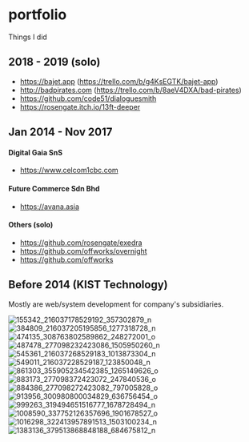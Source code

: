 # portfolio
Things I did

## 2018 - 2019 (solo)
- https://bajet.app (https://trello.com/b/g4KsEGTK/bajet-app)
- http://badpirates.com (https://trello.com/b/8aeV4DXA/bad-pirates)
- https://github.com/code51/dialoguesmith
- https://rosengate.itch.io/13ft-deeper

## Jan 2014 - Nov 2017
#### Digital Gaia SnS
- https://www.celcom1cbc.com

#### Future Commerce Sdn Bhd
- https://avana.asia

#### Others (solo)
- https://github.com/rosengate/exedra
- https://github.com/offworks/overnight
- https://github.com/offworks

## Before 2014 (KIST Technology)
Mostly are web/system development for company's subsidiaries.

![155342_216037178529192_357302879_n](https://user-images.githubusercontent.com/5824953/66332500-7e37cc00-e967-11e9-8599-d6ffbd2ffdf3.jpg)
![384809_216037205195856_1277318728_n](https://user-images.githubusercontent.com/5824953/66332547-94458c80-e967-11e9-875b-d94d846065f0.jpg)
![474135_308763802589862_248272001_o](https://user-images.githubusercontent.com/5824953/66332552-97407d00-e967-11e9-8113-c39f4634097c.jpg)
![487478_277098232423086_1505950260_n](https://user-images.githubusercontent.com/5824953/66332556-990a4080-e967-11e9-9316-11793c12d839.jpg)
![545361_216037268529183_1013873304_n](https://user-images.githubusercontent.com/5824953/66332562-9c9dc780-e967-11e9-9155-3d75316f9401.jpg)
![549011_216037228529187_123850048_n](https://user-images.githubusercontent.com/5824953/66332566-9dcef480-e967-11e9-81ec-73cf464bdbbf.jpg)
![861303_355905234542385_1265149626_o](https://user-images.githubusercontent.com/5824953/66332572-a0c9e500-e967-11e9-93a5-c03f3b508237.jpg)
![883173_277098372423072_247840536_o](https://user-images.githubusercontent.com/5824953/66332574-a1fb1200-e967-11e9-9fd3-169061351030.jpg)
![884386_277098272423082_797005828_o](https://user-images.githubusercontent.com/5824953/66332586-a58e9900-e967-11e9-9301-980ed33dcd17.jpg)
![913956_300980800034829_636756454_o](https://user-images.githubusercontent.com/5824953/66332589-a6bfc600-e967-11e9-9537-1f57e8c68e83.jpg)
![999263_319494651516777_1678728494_n](https://user-images.githubusercontent.com/5824953/66332593-a8898980-e967-11e9-9eab-4562a70ad519.jpg)
![1008590_337752126357696_1901678527_o](https://user-images.githubusercontent.com/5824953/66332596-aaebe380-e967-11e9-9eff-e4b0f7c77ccb.jpg)
![1016298_322413957891513_1503100234_n](https://user-images.githubusercontent.com/5824953/66332600-acb5a700-e967-11e9-9638-6a533f129ff8.jpg)
![1383136_379513868848188_684675812_n](https://user-images.githubusercontent.com/5824953/66332606-af180100-e967-11e9-8a1f-b4199b8230d2.jpg)













